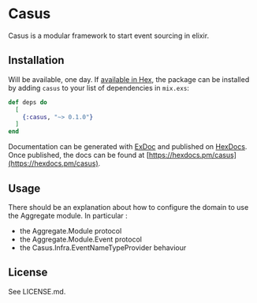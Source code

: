 # Casus

Casus is a modular framework to start event sourcing in elixir.


## Installation

Will be available, one day.
If [available in Hex](https://hex.pm/docs/publish), the package can be installed
by adding `casus` to your list of dependencies in `mix.exs`:

```elixir
def deps do
  [
    {:casus, "~> 0.1.0"}
  ]
end
```

Documentation can be generated with [ExDoc](https://github.com/elixir-lang/ex_doc)
and published on [HexDocs](https://hexdocs.pm). Once published, the docs can
be found at [https://hexdocs.pm/casus](https://hexdocs.pm/casus).

## Usage

There should be an explanation about how to configure the domain to use the Aggregate module.
In particular : 
 - the Aggregate.Module protocol
 - the Aggregate.Module.Event protocol
 - the Casus.Infra.EventNameTypeProvider behaviour
 
## License
 
 See LICENSE.md.